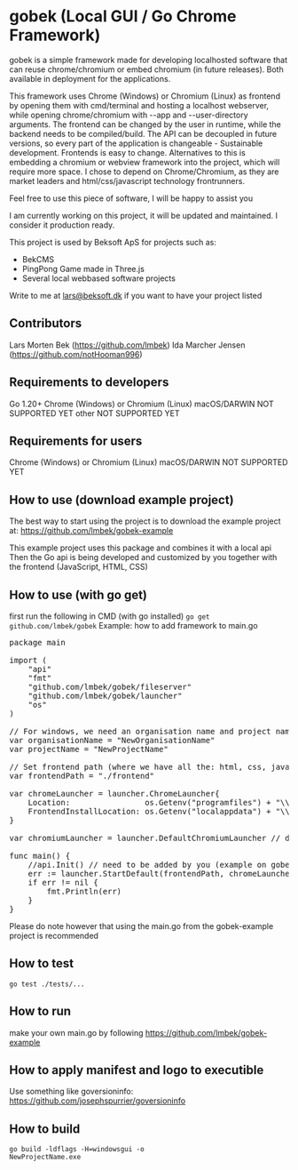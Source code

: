 # gobek (Local GUI / Go Chrome Framework)

gobek is a simple framework made for developing localhosted software that can reuse chrome/chromium or embed chromium (in future releases). Both available in deployment for the applications.

This framework uses Chrome (Windows) or Chromium (Linux) as frontend by opening them with cmd/terminal and hosting a localhost webserver, while opening chrome/chromium with --app and --user-directory arguments. The frontend can be changed by the user in runtime, while the backend needs to be compiled/build. The API can be decoupled in future versions, so every part of the application is changeable - Sustainable development. Frontends is easy to change. Alternatives to this is embedding a chromium or webview framework into the project, which will require more space. I chose to depend on Chrome/Chromium, as they are market leaders and html/css/javascript technology frontrunners.

Feel free to use this piece of software, I will be happy to assist you

I am currently working on this project, it will be updated and maintained. I consider it production ready.

This project is used by Beksoft ApS for projects such as:
* BekCMS
* PingPong Game made in Three.js
* Several local webbased software projects

Write to me at lars@beksoft.dk if you want to have your project listed

## Contributors
Lars Morten Bek (https://github.com/lmbek)
Ida Marcher Jensen (https://github.com/notHooman996)

## Requirements to developers
Go 1.20+
Chrome (Windows) or Chromium (Linux)
macOS/DARWIN NOT SUPPORTED YET
other NOT SUPPORTED YET

## Requirements for users
Chrome (Windows) or Chromium (Linux)
macOS/DARWIN NOT SUPPORTED YET

## How to use (download example project)
The best way to start using the project is to download the example project at:
https://github.com/lmbek/gobek-example

This example project uses this package and combines it with a local api
Then the Go api is being developed and customized by you together with the frontend (JavaScript, HTML, CSS)

## How to use (with go get)
first run the following in CMD (with go installed)
<code>go get github.com/lmbek/gobek</code>
Example: how to add framework to main.go
<pre>
package main

import (
	"api"
	"fmt"
	"github.com/lmbek/gobek/fileserver"
	"github.com/lmbek/gobek/launcher"
	"os"
)

// For windows, we need an organisation name and project name
var organisationName = "NewOrganisationName" 
var projectName = "NewProjectName"           

// Set frontend path (where we have all the: html, css, javascript...)
var frontendPath = "./frontend" 

var chromeLauncher = launcher.ChromeLauncher{
	Location:                os.Getenv("programfiles") + "\\Google\\Chrome\\Application\\chrome.exe",
	FrontendInstallLocation: os.Getenv("localappdata") + "\\Google\\Chrome\\InstalledApps\\" + organisationName + "\\" + projectName,
}

var chromiumLauncher = launcher.DefaultChromiumLauncher // default chrome or chromium launcher settings can be used like this

func main() {
	//api.Init() // need to be added by you (example on gobek-example)
	err := launcher.StartDefault(frontendPath, chromeLauncher, chromiumLauncher)
	if err != nil {
		fmt.Println(err)
	}
}
</pre>
Please do note however that using the main.go from the gobek-example project is recommended
## How to test
<code>go test ./tests/...</code>

## How to run
make your own main.go by following https://github.com/lmbek/gobek-example

## How to apply manifest and logo to executible
Use something like goversioninfo: https://github.com/josephspurrier/goversioninfo

## How to build
<code>go build -ldflags -H=windowsgui -o NewProjectName.exe</code>
